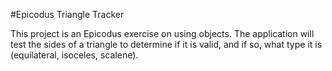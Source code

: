 #Epicodus Triangle Tracker

This project is an Epicodus exercise on using objects. The application will test the sides of a triangle to determine if it is valid, and if so, what type it is (equilateral, isoceles, scalene).
